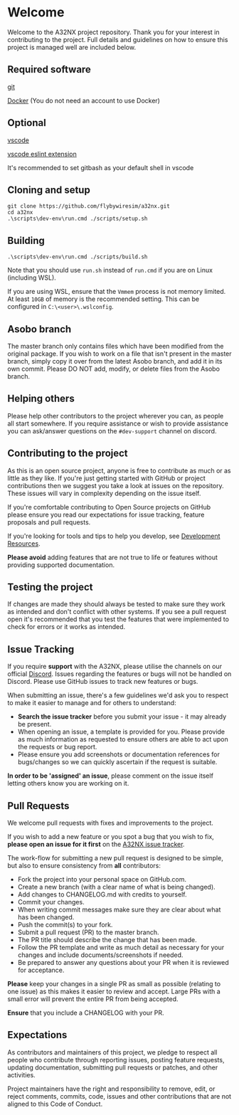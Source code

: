 # Welcome

Welcome to the A32NX project repository. Thank you for your interest in contributing to the project. Full details and guidelines on how to ensure this project is managed well are included below.

## Required software

[git](https://git-scm.com/downloads)

[Docker](https://docs.docker.com/get-docker/) (You do not need an account to use Docker)

## Optional

[vscode](https://code.visualstudio.com/download)

[vscode eslint extension](https://marketplace.visualstudio.com/items?itemName=dbaeumer.vscode-eslint)

It's recommended to set gitbash as your default shell in vscode

## Cloning and setup

```shell
git clone https://github.com/flybywiresim/a32nx.git
cd a32nx
.\scripts\dev-env\run.cmd ./scripts/setup.sh
```

## Building

```shell
.\scripts\dev-env\run.cmd ./scripts/build.sh
```

Note that you should use `run.sh` instead of `run.cmd` if you are on Linux (including WSL).

If you are using WSL, ensure that the `Vmmem` process is not memory limited. At least `10GB` of memory is the recommended setting. This can be configured in `C:\<user>\.wslconfig`.
## Asobo branch

The master branch only contains files which have been modified from the original package. If you wish to work on a file that isn't present in the master branch, simply copy it over from the latest Asobo branch, and add it in its own commit. Please DO NOT add, modify, or delete files from the Asobo branch.

## Helping others

Please help other contributors to the project wherever you can, as people all start somewhere. If you require assistance or wish to provide assistance you can ask/answer questions on the `#dev-support` channel on discord.

## Contributing to the project

As this is an open source project, anyone is free to contribute as much or as little as they like. If you're just getting started with GitHub or project contributions then we suggest you take a look at issues on the repository. These issues will vary in complexity depending on the issue itself.

If you're comfortable contributing to Open Source projects on GitHub please ensure you read our expectations for issue tracking, feature proposals and pull requests.

If you're looking for tools and tips to help you develop, see [Development Resources](../fbw-a32nx/docs/resources.md).

**Please avoid** adding features that are not true to life or features without providing supported documentation.

## Testing the project

If changes are made they should always be tested to make sure they work as intended and don't conflict with other systems. If you see a pull request open it's recommended that you test the features that were implemented to check for errors or it works as intended.

## Issue Tracking

If you require **support** with the A32NX, please utilise the channels on our official [Discord](https://discord.gg/flybywire). Issues regarding the features or bugs will not be handled on Discord. Please use GitHub issues to track new features or bugs.

When submitting an issue, there's a few guidelines we'd ask you to respect to make it easier to manage and for others to understand:
* **Search the issue tracker** before you submit your issue - it may already be present.
* When opening an issue, a template is provided for you. Please provide as much information as requested to ensure others are able to act upon the requests or bug report.
* Please ensure you add screenshots or documentation references for bugs/changes so we can quickly ascertain if the request is suitable.

**In order to be 'assigned' an issue**, please comment on the issue itself letting others know you are working on it.

## Pull Requests

We welcome pull requests with fixes and improvements to the project.

If you wish to add a new feature or you spot a bug that you wish to fix, **please open an issue for it first** on the [A32NX issue tracker](https://github.com/flybywiresim/a32nx/issues).

The work-flow for submitting a new pull request is designed to be simple, but also to ensure consistency from **all** contributors:
* Fork the project into your personal space on GitHub.com.
* Create a new branch (with a clear name of what is being changed).
* Add changes to CHANGELOG.md with credits to yourself.
* Commit your changes.
* When writing commit messages make sure they are clear about what has been changed.
* Push the commit(s) to your fork.
* Submit a pull request (PR) to the master branch.
* The PR title should describe the change that has been made.
* Follow the PR template and write as much detail as necessary for your changes and include documents/screenshots if needed.
* Be prepared to answer any questions about your PR when it is reviewed for acceptance.

**Please** keep your changes in a single PR as small as possible (relating to one issue) as this makes it easier to review and accept.  Large PRs with a small error will prevent the entire PR from being accepted.

**Ensure** that you include a CHANGELOG with your PR.

## Expectations
As contributors and maintainers of this project, we pledge to respect all people who contribute through reporting issues, posting feature requests, updating documentation, submitting pull requests or patches, and other activities.

Project maintainers have the right and responsibility to remove, edit, or reject comments, commits, code, issues and other contributions that are not aligned to this Code of Conduct.
